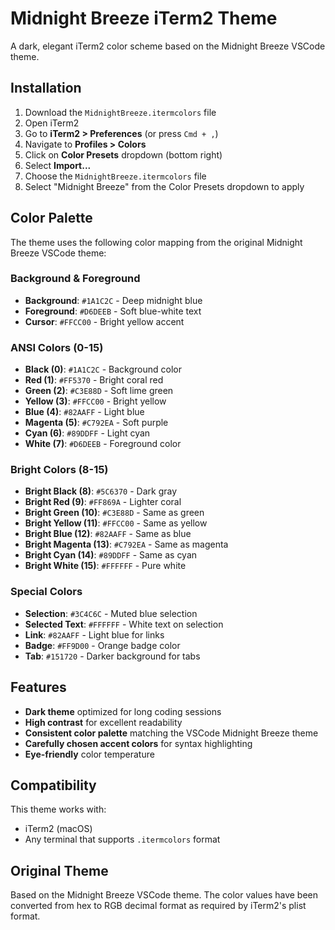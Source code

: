 # Midnight Breeze iTerm2 Theme

A dark, elegant iTerm2 color scheme based on the Midnight Breeze VSCode theme.

## Installation

1. Download the `MidnightBreeze.itermcolors` file
2. Open iTerm2
3. Go to **iTerm2 > Preferences** (or press `Cmd + ,`)
4. Navigate to **Profiles > Colors**
5. Click on **Color Presets** dropdown (bottom right)
6. Select **Import...**
7. Choose the `MidnightBreeze.itermcolors` file
8. Select "Midnight Breeze" from the Color Presets dropdown to apply

## Color Palette

The theme uses the following color mapping from the original Midnight Breeze VSCode theme:

### Background & Foreground

- **Background**: `#1A1C2C` - Deep midnight blue
- **Foreground**: `#D6DEEB` - Soft blue-white text
- **Cursor**: `#FFCC00` - Bright yellow accent

### ANSI Colors (0-15)

- **Black (0)**: `#1A1C2C` - Background color
- **Red (1)**: `#FF5370` - Bright coral red
- **Green (2)**: `#C3E88D` - Soft lime green
- **Yellow (3)**: `#FFCC00` - Bright yellow
- **Blue (4)**: `#82AAFF` - Light blue
- **Magenta (5)**: `#C792EA` - Soft purple
- **Cyan (6)**: `#89DDFF` - Light cyan
- **White (7)**: `#D6DEEB` - Foreground color

### Bright Colors (8-15)

- **Bright Black (8)**: `#5C6370` - Dark gray
- **Bright Red (9)**: `#FF869A` - Lighter coral
- **Bright Green (10)**: `#C3E88D` - Same as green
- **Bright Yellow (11)**: `#FFCC00` - Same as yellow
- **Bright Blue (12)**: `#82AAFF` - Same as blue
- **Bright Magenta (13)**: `#C792EA` - Same as magenta
- **Bright Cyan (14)**: `#89DDFF` - Same as cyan
- **Bright White (15)**: `#FFFFFF` - Pure white

### Special Colors

- **Selection**: `#3C4C6C` - Muted blue selection
- **Selected Text**: `#FFFFFF` - White text on selection
- **Link**: `#82AAFF` - Light blue for links
- **Badge**: `#FF9D00` - Orange badge color
- **Tab**: `#151720` - Darker background for tabs

## Features

- **Dark theme** optimized for long coding sessions
- **High contrast** for excellent readability
- **Consistent color palette** matching the VSCode Midnight Breeze theme
- **Carefully chosen accent colors** for syntax highlighting
- **Eye-friendly** color temperature

## Compatibility

This theme works with:

- iTerm2 (macOS)
- Any terminal that supports `.itermcolors` format

## Original Theme

Based on the Midnight Breeze VSCode theme. The color values have been converted from hex to RGB decimal format as required by iTerm2's plist format.
